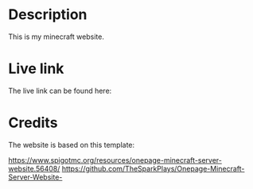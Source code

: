 # Description
This is my minecraft website.

# Live link
The live link can be found here:


# Credits

The website is based on this template:

https://www.spigotmc.org/resources/onepage-minecraft-server-website.56408/
https://github.com/TheSparkPlays/Onepage-Minecraft-Server-Website-
